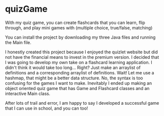 # quizGame

With my quiz game, you can create flashcards that you can learn, flip through, and play mini games with (multiple choice, true/false, matching)

You can install the project by downloading my three Java files and running the Main file.

I honestly created this project because I enjoyed the quizlet website but did not have the financial means to invest in the premium version. I decided that I was going to develop my own take on a flashcard learning application. I didn't think it would take too long... Right? Just make an arraylist of definitions and a corresponding arraylist of definitions. Wait! Let me use a hashmap, that might be a better data structure. No, the syntax is too confusing for the games I want to make. Inevitably I ended up making an object oriented quiz game that has Game and Flashcard classes and an interactive Main class. 

After lots of trail and error, I am happy to say I developed a successful game that I can use in school, and you can too!
